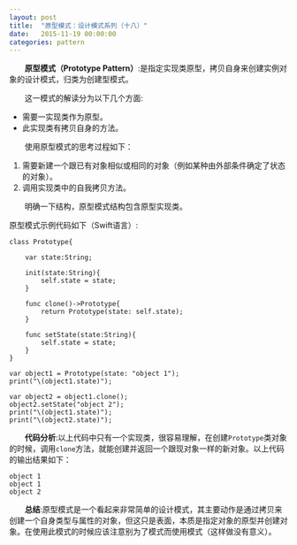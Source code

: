```yaml
---
layout: post
title:  "原型模式：设计模式系列（十八）"
date:   2015-11-19 00:00:00
categories: pattern
---
```

&emsp;&emsp;**原型模式（Prototype Pattern）**:是指定实现类原型，拷贝自身来创建实例对象的设计模式，归类为创建型模式。

&emsp;&emsp;这一模式的解读分为以下几个方面:

* 需要一实现类作为原型。
* 此实现类有拷贝自身的方法。

&emsp;&emsp;使用原型模式的思考过程如下：

1. 需要新建一个跟已有对象相似或相同的对象（例如某种由外部条件确定了状态的对象）。
2. 调用实现类中的自我拷贝方法。

&emsp;&emsp;明确一下结构，原型模式结构包含原型实现类。

原型模式示例代码如下（Swift语言）:

	class Prototype{
	    
	    var state:String;
	    
	    init(state:String){
	        self.state = state;
	    }
	    
	    func clone()->Prototype{
	        return Prototype(state: self.state);
	    }
	    
	    func setState(state:String){
	        self.state = state;
	    }
	}

	var object1 = Prototype(state: "object 1");
	print("\(object1.state)");

	var object2 = object1.clone();
	object2.setState("object 2");
	print("\(object1.state)");
	print("\(object2.state)");


&emsp;&emsp;**代码分析**:以上代码中只有一个实现类，很容易理解，在创建`Prototype`类对象的时候，调用`clone`方法，就能创建并返回一个跟现对象一样的新对象。以上代码的输出结果如下：

	object 1
	object 1
	object 2

&emsp;&emsp;**总结**:原型模式是一个看起来非常简单的设计模式，其主要动作是通过拷贝来创建一个自身类型与属性的对象，但这只是表面，本质是指定对象的原型并创建对象。在使用此模式的时候应该注意别为了模式而使用模式（这样做没有意义）。